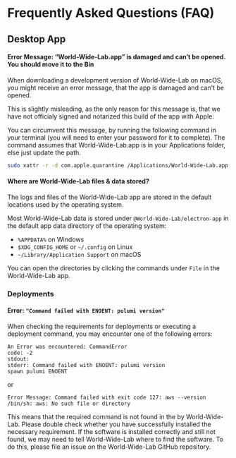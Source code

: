 # Frequently Asked Questions (FAQ)

## Desktop App

#### Error Message: “World-Wide-Lab.app” is damaged and can’t be opened. You should move it to the Bin

When downloading a development version of World-Wide-Lab on macOS, you might receive an error message, that the app is damaged and can't be opened.

This is slightly misleading, as the only reason for this message is, that we have not officialy signed and notarized this build of the app with Apple.

You can circumvent this message, by running the following command in your terminal (you will need to enter your password for it to complete). The command assumes that World-Wide-Lab.app is in your Applications folder, else just update the path.

```bash
sudo xattr -r -d com.apple.quarantine /Applications/World-Wide-Lab.app
```

#### Where are World-Wide-Lab files & data stored?

The logs and files of the World-Wide-Lab app are stored in the default locations used by the operating system.

Most World-Wide-Lab data is stored under `@World-Wide-Lab/electron-app` in the default app data directory of the operating system:
  - `%APPDATA%` on Windows
  - `$XDG_CONFIG_HOME` or `~/.config` on Linux
  - `~/Library/Application Support` on macOS

You can open the directories by clicking the commands under `File` in the World-Wide-Lab app.

### Deployments

#### Error: `"Command failed with ENOENT: pulumi version"`

When checking the requirements for deployments or executing a deployment command, you may encounter one of the following errors:

```
An Error was encountered: CommandError
code: -2
stdout: 
stderr: Command failed with ENOENT: pulumi version
spawn pulumi ENOENT
```

or 

```
Error Message: Command failed with exit code 127: aws --version
/bin/sh: aws: No such file or directory
```

This means that the required command is not found in the by World-Wide-Lab. Please double check whether you have successfully installed the necessary requirement. If the software is installed correctly and still not found, we may need to tell World-Wide-Lab where to find the software. To do this, please file an issue on the World-Wide-Lab GitHub repository.

